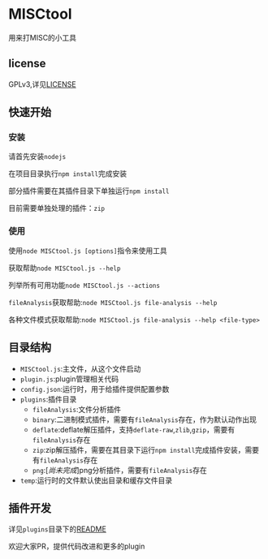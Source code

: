 # MISCtool

用来打MISC的小工具

## license

GPLv3,详见[LICENSE](LICENSE)

## 快速开始

### 安装

请首先安装`nodejs`

在项目目录执行`npm install`完成安装

部分插件需要在其插件目录下单独运行`npm install`

目前需要单独处理的插件：`zip`

### 使用

使用`node MISCtool.js [options]`指令来使用工具

获取帮助`node MISCtool.js --help`

列举所有可用功能`node MISCtool.js --actions`

`fileAnalysis`获取帮助:`node MISCtool.js file-analysis --help`

各种文件模式获取帮助:`node MISCtool.js file-analysis --help <file-type>`

## 目录结构

- `MISCtool.js`:主文件，从这个文件启动
- `plugin.js`:plugin管理相关代码
- `config.json`:运行时，用于给插件提供配置参数
- `plugins`:插件目录
    - `fileAnalysis`:文件分析插件
    - `binary`:二进制模式插件，需要有`fileAnalysis`存在，作为默认动作出现
    - `deflate`:deflate解压插件，支持`deflate-raw`,`zlib`,`gzip`，需要有`fileAnalysis`存在
    - `zip`:zip解压插件，需要在其目录下运行`npm install`完成插件安装，需要有`fileAnalysis`存在
    - `png`:[*尚未完成*]png分析插件，需要有`fileAnalysis`存在
- `temp`:运行时的文件默认使出目录和缓存文件目录

## 插件开发

详见`plugins`目录下的[README](plugins/README.md)

欢迎大家PR，提供代码改进和更多的plugin